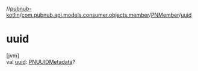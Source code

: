 //[pubnub-kotlin](../../../index.md)/[com.pubnub.api.models.consumer.objects.member](../index.md)/[PNMember](index.md)/[uuid](uuid.md)

# uuid

[jvm]\
val [uuid](uuid.md): [PNUUIDMetadata](../../com.pubnub.api.models.consumer.objects.uuid/-p-n-u-u-i-d-metadata/index.md)?
